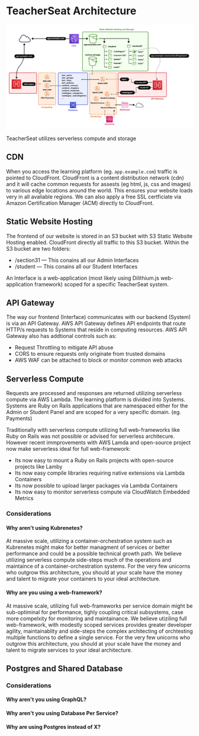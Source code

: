 # TeacherSeat Architecture

![](media/overview-architecture-cloud.png)

TeacherSeat utilizes serverless compute and storage 

## CDN  

When you access the learning platform (eg. `app.example.com`) traffic is pointed to CloudFront. CloudFront is a content distribution network (cdn) and it will cache common requests for assests (eg html, js, css and images) to various edge locations around the world. This ensures your website loads very in all avaliable regions. We can also apply a free SSL certficiate via Amazon Certification Manager (ACM) directly to CloudFront.

## Static Website Hosting

The frontend of our website is stored in an S3 bucket with S3 Static Website Hosting enabled. CloudFront directly all traffic to this S3 bucket. Within the S3 bucket are two folders:
- /section31 — This conains all our Admin Interfaces
- /student  — This conains all our Student Interfaces

An Interface is a web-application (most likely using Dilithium.js web-application framework) scoped for a specific TeacherSeat system.

## API Gateway

The way our frontend (Interface) communicates with our backend (System) is via an API Gateway. AWS API Gateway defines API endpoints that route HTTP/s requests to Systems that reside in computing resources. AWS API Gateway also has addtional controls such as:
- Request Throttling to mitigate API abuse
- CORS to ensure requests only originate from trusted domains
- AWS WAF can be attached to block or monitor common web attacks

## Serverless Compute

Requests are processed and responses are returned utilizing serverless compute via AWS Lambda. The learning platform is divided into Systems. Systems are Ruby on Rails applications that are namespaced either for the Admin or Student Panel and are scoped for a very specific domain. (eg. Payments)

Traditionally with serverless compute utilizing full web-frameworks like Ruby on Rails was not possible or advised for serverless architecure. However recent immprovements with AWS Lamda and open-source project now make serverless ideal for full web-framework:

- Its now easy to mount a Ruby on Rails projects with open-source projects like Lamby
- Its now easy compile libraries requiring native extensions via Lambda Containers
- Its now possible to upload larger packages via Lambda Containers
- Its now easy to monitor serverless compute via CloudWatch Embedded Metrics

### Considerations

#### Why aren't using Kubrenetes? 
At massive scale, utilizing a container-orchestration system such as Kubrenetes might make for better managment of services or better performance and could be a possible technical growth path. We believe utilizing serverless compute side-steps much of the operations and maintaince of a container-orchestration systems. For the very few unicorns who outgrow this architecture, you should at your scale have the money and talent to migrate your containers to your ideal architecture.

#### Why are you using a web-framework?
At massive scale, utilizing full web-frameworks per service domain might be sub-optiminal for performance, tighly coupling critical subsystems, case more compelxity for monitoring and maintainance. We believe utiziling full web-framework, with modestly scoped services provides greater developer agility, maintainablity and side-steps the complex architecting of orchtesting multiple functions to define a single service. For the very few unicorns who outgrow this architecture, you should at your scale have the money and talent to migrate services to your ideal architecture.

## Postgres and Shared Database

### Considerations

#### Why aren't you using GraphQL?

#### Why aren't you using Database Per Service?

#### Why are using Postgres instead of X?
